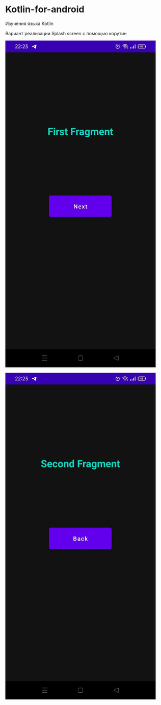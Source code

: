 # Kotlin-for-android
Изучения языка Kotlin

Вариант реализации Splash screen с помощью корутин

![Скриншот приложения](https://github.com/FrikoGad/Kotlin-for-android/raw/Task-2/1.png)


![Скриншот приложения](https://github.com/FrikoGad/Kotlin-for-android/raw/Task-2/2.png)
